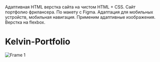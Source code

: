 Адаптивная HTML верстка сайта на чистом HTML + CSS. Сайт портфолио фрилансера.  По макету с Figma.  Адаптация для мобильных устройств, мобильная навигация. Применим адаптивные изображения. Верстка на flexbox.

# Kelvin-Portfolio

![Frame 1](https://user-images.githubusercontent.com/86910580/175874510-17aa256b-f03e-4d71-8cb0-2941cfd0468e.jpg)


